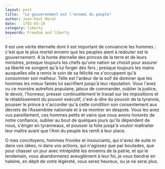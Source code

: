```yaml
---
layout: post
title:  "Le gouverenment est l'ennemi du peuple"
author: Jean-Paul Marat
date:   1792-03-19
category: liberty
keywords: Freedom and liberty
---
```


Il est une vérite éternelle dont il est important de convaincre les hommes : c'est que le plus mortel ennemi que les peuples aient à redouter est le gouvernement. A la honte éternelle des princes de la terre et de leurs ministres, presque toujours les chefs qu'une nation se choisit pour assurer sa liberté ne songent qu'à lui forger des fers ; presque toujours les mains auxquelles elle a remis le soin de sa félicité ne s'occuppent qu'à consommer son malheur. Telle est l'ardeur de la soif de dominer que les hommes les mieux famés lui sacrifient jusqu'à leur réputation. Vous l'avez vu ce monstre autrefois populaire, jaloux de commander, oublier la justice, le devoir, l'honneur, presser continuellement le travail sur les impositions et le rétablissement du pouvoir exécutif, c'est-à-dire du pouvoir de la tyrannie, pousser le prince à n'accorder qu'à cette condition son consentement aux décrets de l'Assemblée nationale et à se montrer en despote. Vous les avez vus pareillement, ces hommes petits et vains que nous avons honorés de notre confiance, oublier au bout de quelques jours qu'ils dépendent de nous, s'ériger en tyranneaux, et pousser la folie jusqa'à vouloir maltraiter leur maître avant que l'Ami du peuple les remît à leur place.

O mes concitoyens, hommes frivoles et insouciants, qui n'avez de suite ni dans vos idées, ni dans vos actions, qui n'agissez que par boutades, que pour chasser un jour avec intrépidité les ennemis de la patrie, et qui le lendemain, vous abandonnerez aveuglément à leur foi, je vous tiendrai en haleine, en dépit de votre légèreté, vous serez heureux, ou je ne serai plus.
